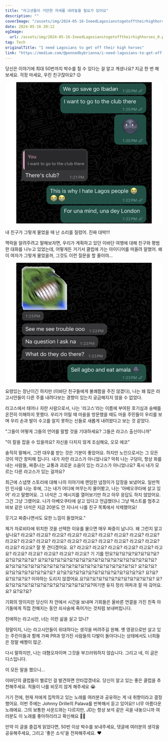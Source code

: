 ```yaml
---
title: "라고션들이 거만한 자세를 내려놓을 필요가 있어요"
description: ""
coverImage: "/assets/img/2024-05-16-IneedLagosianstogetofftheirhighhorses_0.png"
date: 2024-05-16 20:12
ogImage: 
  url: /assets/img/2024-05-16-IneedLagosianstogetofftheirhighhorses_0.png
tag: Tech
originalTitle: "I need Lagosians to get off their high horses"
link: "https://medium.com/@pennedbybrianna/i-need-lagosians-to-get-off-their-high-horses-d86a0b36fda4"
---
```



당신은 이야기에 최대 50번까지 박수를 칠 수 있다는 걸 알고 계셨나요? 지금 한 번 해 보세요. 걱정 마세요, 우린 친구잖아요? 😉

![이미지](/assets/img/2024-05-16-IneedLagosianstogetofftheirhighhorses_0.png)

내 친구가 그렇게 물었을 때 난 소리를 질렀어. 진짜 대박!!!

맥락을 알려주려고 말해보자면, 우리가 계획하고 있던 이바단 여행에 대해 친구와 평범한 대화를 나누고 있었는데, 어떻게든 거기서 클럽에 가는 아이디어를 떠올려 말했어. 왜 이 여자가 그렇게 물었을까, 그것도 이런 질문을 할 줄이야...

<div class="content-ad"></div>

![2024-05-16-IneedLagosianstogetofftheirhighhorses_1.png](/assets/img/2024-05-16-IneedLagosianstogetofftheirhighhorses_1.png)

요령있는 장난이긴 하지만 (이바단 친구들에게 불쾌함을 주진 않겠다), 나는 왜 많은 라고시안들이 다른 주를 내려다보는 경향이 있는지 궁금해지지 않을 수 없었다.

라고스에서 태어나 자란 사람으로서, 나는 '라고스'라는 이름에 부여된 호기심과 숭배를 온전히 이해하지 못했다. 우리가 어릴 때 마을을 방문했을 때도 마을 주민들이 우리를 보며 우리 손과 발이 수고를 알지 못하는 신들로 새롭게 내려왔다고 보는 것 같았다.

"그들이 어떻게 그들의 언어를 말할 것을 기대하세요? 그들은 라고스 출신이니까"

<div class="content-ad"></div>

"이 칼을 잡을 수 있을까요? 자신을 다치지 않게 조심해요, 오모 에코"

솔직히 말해서, 그런 대우를 받는 것은 기분이 좋았어요. 하지만 노인으로서는 그 모든 것이 약간 창피해 집니다. 내가 자란 라고스가 아니었나요? 악취 나는 구덩이, 항상 화를 내는 사람들, 짜증나는 교통과 괴로운 소음이 있는 라고스가 아니었나요? 혹시 내가 모르는 다른 라고스가 있는 걸까요?

최근에 스냅챗 스토리에 대해 나의 이야기에 랜덤한 냅정이가 답장을 보냈어요. 일반적인 인사를 나눈 후에, 그는 내가 어디에 머무는지 물어봤고, 나는 '아베오쿠타에 살고 있어' 라고 말했어요. 그 녀석은 그 메시지를 열어보기만 하고 아무 응답도 하지 않았어요. 그건 그냥 그랬어요. 나가 아베오쿠타에 살고 있다고 언급했더니 그냥 텍스트를 멈추고 바보 같은 녀석은 지금 20분도 안 지나서 나를 친구 목록에서 삭제했어요!

웃기고 짜증나면서도 묘한 느낌이 들었어요."

<div class="content-ad"></div>

제가 자로비타에 위치한 것을 선택한 이유를 물으면 매우 짜증이 납니다. 왜 그런지 알고 싶나요? 라고요? 라고요? 라고요? 라고요? 라고요? 라고요? 라고요? 라고요? 라고요? 라고요? 라고요? 라고요? 라고요? 라고요? 라고요? 라고요? 라고요? 라고요? 라고요? 라고요? 라고요? 잘 못 견디겠어요. 요? 라고요? 라고요? 라고요? 라고요? 라고요? 라고요? 라고요? 라고요? 라고요? 라고요? 라고요? 기 기를 떤요?요?요?요?요?요?요?요?요?요?요?요?요? 요?요?요?요?요?요?요?요?요?요?요?요?요?요?요?요?요?요?요?요?요?요?요?요?요?요?요?요?요?요?요?요?요?요?요?요?요?요?요?요? 요?요?요?요?요?요?요?요?요?요?요? 요?요?요?요?요?요?요?요?요?요?요?요?요?요? 요?요?요?요?요?요? 이야하는 도리지 않겠어요.요?요?요?요?요?요?요?요?요?요?요?요? 요?요?요?요?요?요?요?요?요?요?요?요?요?요?요?여기엔 유지 정리 여파과 잘 따 갘어요.요? 요?요?요?

<div class="content-ad"></div>

기회의 땅이지만 당신이 차 안에서 시간을 보내며 기회들은 올바른 연결을 가진 친족 아기들에게 직접 전해지는 동안 쇠사슬에 죽어가는 것처럼 보내버립니다.

친애하는 라고시안, 너는 이런 삶을 살고 있니?

정말이지, 나는 라고시안들이 위대하다는 생각을 버려주길 원해. 옛 영광으로만 살고 있는 주린이들과 함께 가짜 PR과 망가진 사람들의 다발이 돌아다니는 상태에서도 너희들은 정말 배짱이 많군.

다시 말하지만, 나는 대혐오자이며 그것을 부끄러워하지 않습니다. 그리고 네, 이 글은 디스입니다.

<div class="content-ad"></div>

이 모든 말을 했으니…

이바단의 클럽들이 별로인 걸 발견하면 안타깝겠네요. 당신이 알고 있는 좋은 클럽을 추천해주세요. 적들이 나를 비웃지 않게 해주세요 😭

가기 전에, 현재 저에게 집착하고 있는 노래를 여러분과 공유하는 게 내 취향이라고 결정했어요. 이번 주에는 Johnny Drille의 Palava를 반복해서 듣고 있어요!! 너무 아름다운 노래에요. 그의 보통한 사운드와는 다르지만, JD는 항상 보석 같은 곡을 내놓으니까 여러분도 이 노래를 좋아하리라고 확신해요 🫶🏽

만약 이 글을 즐겁게 읽었다면, 50번 이상 박수를 보내주세요, 댓글에 여러분의 생각을 공유해주세요, 그리고 '좋은 소식'을 전파해주세요. ❤️